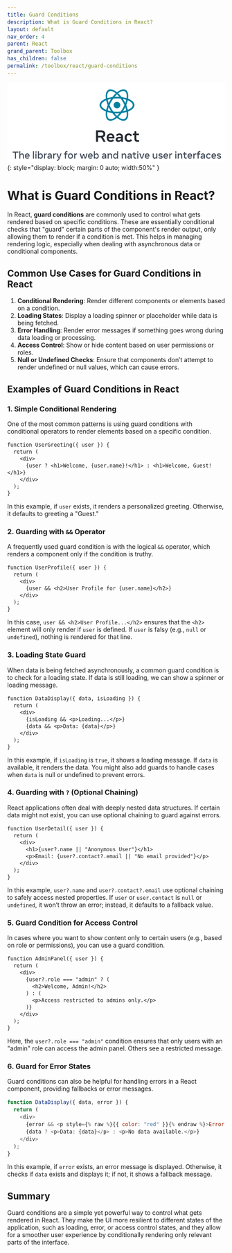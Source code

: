```yaml
---
title: Guard Conditions
description: What is Guard Conditions in React?
layout: default
nav_order: 4
parent: React
grand_parent: Toolbox
has_children: false
permalink: /toolbox/react/guard-conditions
---
```


![Codelab](./images/reactlogo.png){: style="display: block; margin: 0 auto; width:50%" }

# What is Guard Conditions in React?

In React, **guard conditions** are commonly used to control what gets rendered based on specific conditions. These are essentially conditional checks that "guard" certain parts of the component's render output, only allowing them to render if a condition is met. This helps in managing rendering logic, especially when dealing with asynchronous data or conditional components.

## Common Use Cases for Guard Conditions in React

1. **Conditional Rendering**: Render different components or elements based on a condition.
2. **Loading States**: Display a loading spinner or placeholder while data is being fetched.
3. **Error Handling**: Render error messages if something goes wrong during data loading or processing.
4. **Access Control**: Show or hide content based on user permissions or roles.
5. **Null or Undefined Checks**: Ensure that components don’t attempt to render undefined or null values, which can cause errors.

## Examples of Guard Conditions in React

### 1. Simple Conditional Rendering

One of the most common patterns is using guard conditions with conditional operators to render elements based on a specific condition.

```react
function UserGreeting({ user }) {
  return (
    <div>
      {user ? <h1>Welcome, {user.name}!</h1> : <h1>Welcome, Guest!</h1>}
    </div>
  );
}
```

In this example, if `user` exists, it renders a personalized greeting. Otherwise, it defaults to greeting a "Guest."

### 2. Guarding with `&&` Operator

A frequently used guard condition is with the logical `&&` operator, which renders a component only if the condition is truthy.

```react
function UserProfile({ user }) {
  return (
    <div>
      {user && <h2>User Profile for {user.name}</h2>}
    </div>
  );
}
```

In this case, `user && <h2>User Profile...</h2>` ensures that the `<h2>` element will only render if `user` is defined. If `user` is falsy (e.g., `null` or `undefined`), nothing is rendered for that line.

### 3. Loading State Guard

When data is being fetched asynchronously, a common guard condition is to check for a loading state. If data is still loading, we can show a spinner or loading message.

```react
function DataDisplay({ data, isLoading }) {
  return (
    <div>
      {isLoading && <p>Loading...</p>}
      {data && <p>Data: {data}</p>}
    </div>
  );
}
```

In this example, if `isLoading` is `true`, it shows a loading message. If `data` is available, it renders the data. You might also add guards to handle cases when `data` is null or undefined to prevent errors.

### 4. Guarding with `?` (Optional Chaining)

React applications often deal with deeply nested data structures. If certain data might not exist, you can use optional chaining to guard against errors.

```react
function UserDetail({ user }) {
  return (
    <div>
      <h1>{user?.name || "Anonymous User"}</h1>
      <p>Email: {user?.contact?.email || "No email provided"}</p>
    </div>
  );
}
```

In this example, `user?.name` and `user?.contact?.email` use optional chaining to safely access nested properties. If `user` or `user.contact` is `null` or `undefined`, it won’t throw an error; instead, it defaults to a fallback value.

### 5. Guard Condition for Access Control

In cases where you want to show content only to certain users (e.g., based on role or permissions), you can use a guard condition.

```react
function AdminPanel({ user }) {
  return (
    <div>
      {user?.role === "admin" ? (
        <h2>Welcome, Admin!</h2>
      ) : (
        <p>Access restricted to admins only.</p>
      )}
    </div>
  );
}
```

Here, the `user?.role === "admin"` condition ensures that only users with an "admin" role can access the admin panel. Others see a restricted message.

### 6. Guard for Error States

Guard conditions can also be helpful for handling errors in a React component, providing fallbacks or error messages.

```javascript
function DataDisplay({ data, error }) {
  return (
    <div>
      {error && <p style={% raw %}{{ color: "red" }}{% endraw %}>Error: {error.message}</p>}
      {data ? <p>Data: {data}</p> : <p>No data available.</p>}
    </div>
  );
}
```

In this example, if `error` exists, an error message is displayed. Otherwise, it checks if `data` exists and displays it; if not, it shows a fallback message.

## Summary

Guard conditions are a simple yet powerful way to control what gets rendered in React. They make the UI more resilient to different states of the application, such as loading, error, or access control states, and they allow for a smoother user experience by conditionally rendering only relevant parts of the interface.
